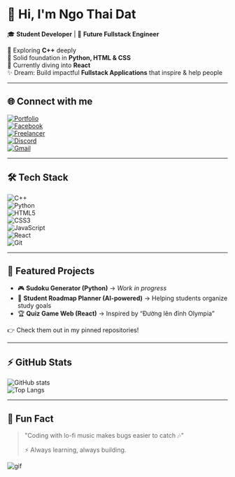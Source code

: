 # 👋 Hi, I'm Ngo Thai Dat  

🎓 **Student Developer** | 🚀 **Future Fullstack Engineer**  

🔹 Exploring **C++** deeply  
🔹 Solid foundation in **Python, HTML & CSS**  
🔹 Currently diving into **React**  
✨ Dream: Build impactful **Fullstack Applications** that inspire & help people  

---

## 🌐 Connect with me  

[![Portfolio](https://img.shields.io/badge/Portfolio-000?style=for-the-badge&logo=vercel&logoColor=white)](https://ngothaidat.netlify.app/)  
[![Facebook](https://img.shields.io/badge/Facebook-1877F2?style=for-the-badge&logo=facebook&logoColor=white)](https://www.facebook.com/ngo.ngo.248207)  
[![Freelancer](https://img.shields.io/badge/Freelancer-29B2FE?style=for-the-badge&logo=freelancer&logoColor=white)](https://www.freelancer.com/u/ngothaidat)  
[![Discord](https://img.shields.io/badge/Discord-7289DA?style=for-the-badge&logo=discord&logoColor=white)](https://discord.com/users/1042440632473489529)  
[![Gmail](https://img.shields.io/badge/Email-D14836?style=for-the-badge&logo=gmail&logoColor=white)](mailto:ngothaidat2009@gmail.com)  

---

## 🛠️ Tech Stack  

![C++](https://img.shields.io/badge/C++-00599C?style=for-the-badge&logo=cplusplus&logoColor=white)  
![Python](https://img.shields.io/badge/Python-3776AB?style=for-the-badge&logo=python&logoColor=white)  
![HTML5](https://img.shields.io/badge/HTML5-E34F26?style=for-the-badge&logo=html5&logoColor=white)  
![CSS3](https://img.shields.io/badge/CSS3-1572B6?style=for-the-badge&logo=css3&logoColor=white)  
![JavaScript](https://img.shields.io/badge/JavaScript-F7DF1E?style=for-the-badge&logo=javascript&logoColor=black)  
![React](https://img.shields.io/badge/React-20232A?style=for-the-badge&logo=react&logoColor=61DAFB)  
![Git](https://img.shields.io/badge/Git-F05032?style=for-the-badge&logo=git&logoColor=white)  

---

## 📌 Featured Projects  

- 🎮 **Sudoku Generator (Python)** → *Work in progress*  
- 📝 **Student Roadmap Planner (AI-powered)** → Helping students organize study goals  
- 🏆 **Quiz Game Web (React)** → Inspired by “Đường lên đỉnh Olympia”  

👉 Check them out in my pinned repositories!  

---

## ⚡ GitHub Stats  

![GitHub stats](https://github-readme-stats.vercel.app/api?username=ngothaidat&show_icons=true&theme=tokyonight)  
![Top Langs](https://github-readme-stats.vercel.app/api/top-langs/?username=ngothaidat&layout=compact&theme=tokyonight)  

---

## 🎉 Fun Fact  

> "Coding with lo-fi music makes bugs easier to catch 🎶"  
>  
> ⚡ Always learning, always building.  

![gif](https://media.giphy.com/media/qgQUggAC3Pfv687qPC/giphy.gif)  
